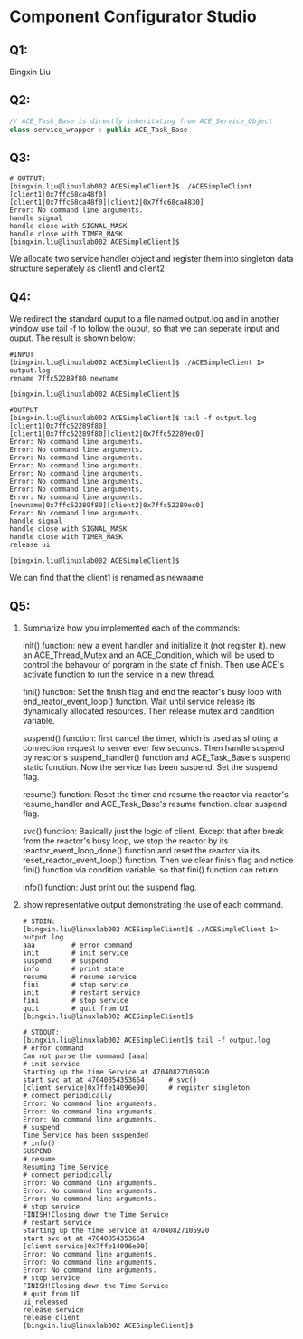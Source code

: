 # Component Configurator Studio

## Q1:

Bingxin Liu

## Q2:

```c++
// ACE_Task_Base is directly inheritating from ACE_Service_Object
class service_wrapper : public ACE_Task_Base
```

## Q3:

```shell
# OUTPUT:
[bingxin.liu@linuxlab002 ACESimpleClient]$ ./ACESimpleClient
[client1|0x7ffc68ca48f0]
[client1|0x7ffc68ca48f0][client2|0x7ffc68ca4830]
Error: No command line arguments.
handle signal
handle close with SIGNAL_MASK
handle close with TIMER_MASK
[bingxin.liu@linuxlab002 ACESimpleClient]$
```

We allocate two service handler object and register them into singleton data structure seperately as client1 and client2

## Q4:

We redirect the standard ouput to a file named output.log and in another window use tail -f to follow the ouput, so that we can seperate input and ouput. The result is shown below:

```shell
#INPUT
[bingxin.liu@linuxlab002 ACESimpleClient]$ ./ACESimpleClient 1> output.log
rename 7ffc52289f80 newname

[bingxin.liu@linuxlab002 ACESimpleClient]$

#OUTPUT
[bingxin.liu@linuxlab002 ACESimpleClient]$ tail -f output.log
[client1|0x7ffc52289f80]
[client1|0x7ffc52289f80][client2|0x7ffc52289ec0]
Error: No command line arguments.
Error: No command line arguments.
Error: No command line arguments.
Error: No command line arguments.
Error: No command line arguments.
Error: No command line arguments.
Error: No command line arguments.
Error: No command line arguments.
[newname|0x7ffc52289f80][client2|0x7ffc52289ec0]
Error: No command line arguments.
handle signal
handle close with SIGNAL_MASK
handle close with TIMER_MASK
release ui

[bingxin.liu@linuxlab002 ACESimpleClient]$
```

We can find that the client1 is renamed as newname

## Q5:

1. Summarize how you implemented each of the commands:

    init() function:
    new a event handler and initialize it (not register it).
    new an ACE_Thread_Mutex and an ACE_Condition, which will be used to control the behavour of porgram in the state of finish.
    Then use ACE's activate function to run the service in a new thread.

    fini() function:
    Set the finish flag and end the reactor's busy loop with end_reator_event_loop() function.
    Wait until service release its dynamically allocated resources.
    Then release mutex and candition variable.

    suspend() function:
    first cancel the timer, which is used as shoting a connection request to server ever few seconds.
    Then handle suspend by reactor's suspend_handler() function and ACE_Task_Base's suspend static function. Now the service has been suspend.
    Set the suspend flag.

    resume() function:
    Reset the timer and resume the reactor via reactor's resume_handler and ACE_Task_Base's resume function.
    clear suspend flag.

    svc() function:
    Basically just the logic of client. Except that after break from the reactor's busy loop, we stop the reactor by its reactor_event_loop_done() function and reset the reactor via its reset_reactor_event_loop() function.
    Then we clear finish flag and notice fini() function via condition variable, so that fini() function can return.

    info() function:
    Just print out the suspend flag.

2. show representative output demonstrating the use of each command.
    ```shell
    # STDIN:
    [bingxin.liu@linuxlab002 ACESimpleClient]$ ./ACESimpleClient 1> output.log
    aaa         # error command
    init        # init service
    suspend     # suspend
    info        # print state
    resume      # resume service
    fini        # stop service
    init        # restart service
    fini        # stop service
    quit        # quit from UI
    [bingxin.liu@linuxlab002 ACESimpleClient]$
    
    # STDOUT:
    [bingxin.liu@linuxlab002 ACESimpleClient]$ tail -f output.log
    # error command
    Can not parse the command [aaa]
    # init service
    Starting up the time Service at 47040827105920
    start svc at at 47040854353664      # svc()
    [client service|0x7ffe14096e90]     # register singleton
    # connect periodically
    Error: No command line arguments.   
    Error: No command line arguments.
    Error: No command line arguments.
    # suspend
    Time Service has been suspended
    # info()
    SUSPEND
    # resume
    Resuming Time Service
    # connect periodically
    Error: No command line arguments.
    Error: No command line arguments.
    Error: No command line arguments.
    # stop service
    FINISH!Closing down the Time Service
    # restart service
    Starting up the time Service at 47040827105920
    start svc at at 47040854353664
    [client service|0x7ffe14096e90]
    Error: No command line arguments.
    Error: No command line arguments.
    Error: No command line arguments.
    # stop service
    FINISH!Closing down the Time Service
    # quit from UI
    ui released
    release service
    release client
    [bingxin.liu@linuxlab002 ACESimpleClient]$
    ```


